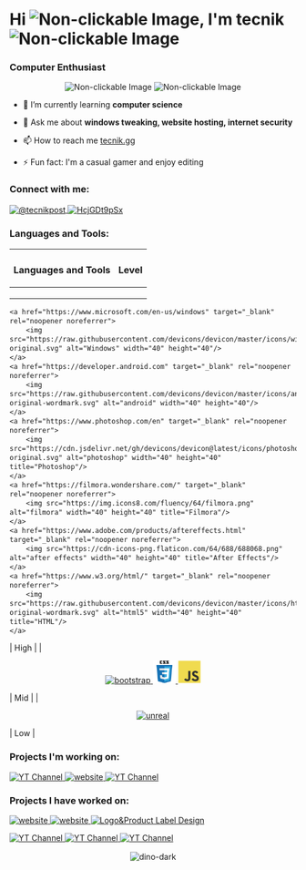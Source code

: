 # Hi <img alt="Non-clickable Image" src="wave.webp" height="32" width="32" title="Hello There!"/>, I'm tecnik <img alt="Non-clickable Image" src="https://help.rangeme.com/hc/article_attachments/360010672693/verified_badge.png" height="30" width="30" title="Verified Gamer"/>

### Computer Enthusiast

<p align="center">
    <img alt="Non-clickable Image" src="eyes.webp" width="30" height="30">
    <img alt="Non-clickable Image" src="https://komarev.com/ghpvc/?username=tecnikofficial&label=Profile%20views&color=0e75b6&style=for-the-badge">
</p>

- 🌱 I’m currently learning **computer science**
- 💬 Ask me about **windows tweaking, website hosting, internet security**
- 📫 How to reach me [tecnik.gg](https://tecnik.bio.link)

- ⚡ Fun fact: I'm a casual gamer and enjoy editing

### Connect with me:
<p align="left">
    <a href="https://www.youtube.com/@tecnikofficial" target="_blank" rel="noopener noreferrer">
        <img align="center" src="https://raw.githubusercontent.com/rahuldkjain/github-profile-readme-generator/master/src/images/icons/Social/youtube.svg" alt="@tecnikpost" height="30" width="40" />
    </a>
    <a href="https://discord.gg/d4NCDkyDMa" target="_blank" rel="noopener noreferrer">
        <img align="center" src="https://raw.githubusercontent.com/rahuldkjain/github-profile-readme-generator/master/src/images/icons/Social/discord.svg" alt="HcjGDt9pSx" height="30" width="40" />
    </a>
</p>

### Languages and Tools:
| <h3 align="center">Languages and Tools</h3> | <h3 align="center">Level</h3> |
| ------------------------------------------- | ---------------------------- |
| <p align="center">
    <a href="https://www.microsoft.com/en-us/windows" target="_blank" rel="noopener noreferrer">
        <img src="https://raw.githubusercontent.com/devicons/devicon/master/icons/windows11/windows11-original.svg" alt="Windows" width="40" height="40"/>
    </a>
    <a href="https://developer.android.com" target="_blank" rel="noopener noreferrer">
        <img src="https://raw.githubusercontent.com/devicons/devicon/master/icons/android/android-original-wordmark.svg" alt="android" width="40" height="40"/>
    </a>
    <a href="https://www.photoshop.com/en" target="_blank" rel="noopener noreferrer">
        <img src="https://cdn.jsdelivr.net/gh/devicons/devicon@latest/icons/photoshop/photoshop-original.svg" alt="photoshop" width="40" height="40" title="Photoshop"/>
    </a>
    <a href="https://filmora.wondershare.com/" target="_blank" rel="noopener noreferrer">
        <img src="https://img.icons8.com/fluency/64/filmora.png" alt="filmora" width="40" height="40" title="Filmora"/>
    </a>
    <a href="https://www.adobe.com/products/aftereffects.html" target="_blank" rel="noopener noreferrer">
        <img src="https://cdn-icons-png.flaticon.com/64/688/688068.png" alt="after effects" width="40" height="40" title="After Effects"/>
    </a>
    <a href="https://www.w3.org/html/" target="_blank" rel="noopener noreferrer">
        <img src="https://raw.githubusercontent.com/devicons/devicon/master/icons/html5/html5-original-wordmark.svg" alt="html5" width="40" height="40" title="HTML"/>
    </a>
</p> | High |
| <p align="center">
    <a href="https://getbootstrap.com" target="_blank" rel="noopener noreferrer">
        <img src="https://cdn.jsdelivr.net/gh/devicons/devicon@latest/icons/bootstrap/bootstrap-original-wordmark.svg" alt="bootstrap" width="40" height="40" title="bootstrap"/>
    </a>
    <a href="https://www.w3schools.com/css/" target="_blank" rel="noopener noreferrer">
        <img src="https://raw.githubusercontent.com/devicons/devicon/master/icons/css3/css3-original-wordmark.svg" alt="css3" width="40" height="40" title="CSS"/>
    </a>
    <a href="https://developer.mozilla.org/en-US/docs/Web/JavaScript" target="_blank" rel="noopener noreferrer">
        <img src="https://raw.githubusercontent.com/devicons/devicon/master/icons/javascript/javascript-original.svg" alt="javascript" width="40" height="40" title="Javascript"/>
    </a>
</p> | Mid |
| <p align="center">
    <a href="https://www.unrealengine.com">
        <img src="https://img.icons8.com/color/64/unreal-engine.png" alt="unreal" width="40" height="40"/>
    </a>
</p> | Low |

### Projects I'm working on:
<p align="left">
    <a href="https://www.youtube.com/@TecnikOfficial" target="_blank" rel="noopener noreferrer">
        <img src="https://img.shields.io/badge/TecNikOfficial-active-olivegreen?style=plastic&logo=youtube" alt="YT Channel" title="YT Channel"/>
    </a>
    <a href="https://tecnik.pages.dev" target="_blank" rel="noopener noreferrer">
        <img src="https://img.shields.io/badge/TecNikOfficialSite-online-olivegreen?style=plastic&logo=htmx" alt="website" title="website"/>
    </a>
    <a href="https://www.youtube.com/@SyncKingEdits" target="_blank" rel="noopener noreferrer">
        <img src="https://img.shields.io/badge/SyncKingEdits-active-olivegreen?style=plastic&logo=youtube" alt="YT Channel" title="YT Channel"/>
    </a>
</p>

### Projects I have worked on:
<p align="left">
    <a href="https://www.wildwoodrecords.in" target="_blank" rel="noopener noreferrer">
        <img src="https://img.shields.io/badge/Wildwoodrecords-online-olivegreen?style=plastic&logo=htmx" alt="website" title="website"/>
    </a>
    <a href="https://jugalarts.vercel.app" target="_blank" rel="noopener noreferrer">
        <img src="https://img.shields.io/badge/Jugal-online-olivegreen?style=plastic&logo=htmx" alt="website" title="website"/>
    </a>
    <a href="https://habung.bio.link" target="_blank" rel="noopener noreferrer">
        <img src="https://img.shields.io/badge/Habung-online-olivegreen?style=plastic&logo=adobephotoshop" alt="Logo&Product Label Design" title="Logo&Product Label Design"/>
    </a>
</p>
<p align="left">
    <a href="https://www.youtube.com/@undercovergaming5386" target="_blank" rel="noopener noreferrer">
        <img src="https://img.shields.io/badge/UnderCoverGamingYT-inactive-red?style=plastic&logo=youtube" alt="YT Channel" title="YT Channel"/>
    </a>
    <a href="https://www.youtube.com/@top5simplified114" target="_blank" rel="noopener noreferrer">
        <img src="https://img.shields.io/badge/Top5SimplifiedYT-inactive-red?style=plastic&logo=youtube" alt="YT Channel" title="YT Channel"/>
    </a>
    <a href="https://www.youtube.com/@coversongredefined562" target="_blank" rel="noopener noreferrer">
        <img src="https://img.shields.io/badge/CoverSongYT-inactive-red?style=plastic&logo=youtube" alt="YT Channel" title="YT Channel"/>
    </a>
</p>

<p align="center">
    <img align="center" src="dino-dark.avif" alt="dino-dark" />
</p>
